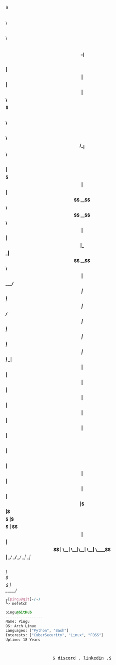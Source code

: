 $$$$$$$\  $$\                                $$$$$$\    $$\               $$\ 
$$  __$$\ \__|                              $$  __$$\   $$ |              $$ |
$$ |  $$ |$$\ $$$$$$$\   $$$$$$\  $$\   $$\ $$ /  \__|$$$$$$\    $$$$$$\  $$ |
$$$$$$$  |$$ |$$  __$$\ $$  __$$\ $$ |  $$ |$$ |      \_$$  _|  $$  __$$\ $$ |
$$  ____/ $$ |$$ |  $$ |$$ /  $$ |$$ |  $$ |$$ |        $$ |    $$ |  \__|$$ |
$$ |      $$ |$$ |  $$ |$$ |  $$ |$$ |  $$ |$$ |  $$\   $$ |$$\ $$ |      $$ |
$$ |      $$ |$$ |  $$ |\$$$$$$$ |\$$$$$$  |\$$$$$$  |  \$$$$  |$$ |      $$ |
\__|      \__|\__|  \__| \____$$ | \______/  \______/    \____/ \__|      \__|
                        $$\   $$ |                                            
                        \$$$$$$  |                                            
                         \______/                                             


```css
┌[pingu@git]-(~)
└> mefetch
```
 

<!-- <div style="display:block;text-align:left"><img align="left" src="https://user-images.githubusercontent.com/56447720/215329483-0f7dcda1-71a7-495a-9097-2393af297636.png" border="0" style="width:156px;"> -->

  
  ```css
  pingu@GitHub
  -----------------
  Name: Pingu
  OS: Arch Linux
  Languages: ["Python", "Bash"]
  Interests: ["CyberSecurity", "Linux", "FOSS"]  
  Uptime: 18 Years
  ```
</div>



<br />
<p align="center">
  <samp>
    $  
    <!--<a href="https://twitter.com/pingu0b" target="_blank">twitter</a> .-->
    <a href="https://discordapp.com/users/1093499955437637633" target="_blank">discord</a> .
    <a href="https://www.linkedin.com/in/pragathiswaarak/" target="_blank">linkedin</a> .$
  </samp>
</p>
